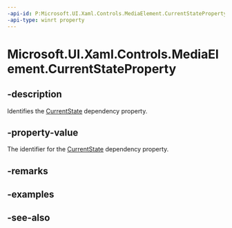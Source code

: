 ```yaml
---
-api-id: P:Microsoft.UI.Xaml.Controls.MediaElement.CurrentStateProperty
-api-type: winrt property
---
```


<!-- Property syntax
public Windows.UI.Xaml.DependencyProperty CurrentStateProperty { get; }
-->

# Microsoft.UI.Xaml.Controls.MediaElement.CurrentStateProperty

## -description
Identifies the [CurrentState](mediaelement_currentstate.md) dependency property.

## -property-value
The identifier for the [CurrentState](mediaelement_currentstate.md) dependency property.

## -remarks

## -examples

## -see-also
